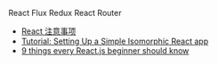 React
Flux
Redux
React Router


- [React 注意事项](https://annatarhe.github.io/2015/11/07/react-hell.html)
- [Tutorial: Setting Up a Simple Isomorphic React app](http://jmfurlott.com/tutorial-setting-up-a-simple-isomorphic-react-app/)
- [9 things every React.js beginner should know](https://camjackson.net/post/9-things-every-reactjs-beginner-should-know)

